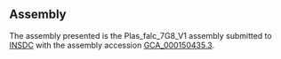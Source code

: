 

Assembly
--------

The assembly presented is the Plas\_falc\_7G8\_V1 assembly submitted to
[INSDC](http://www.insdc.org) with the assembly accession
[GCA\_000150435.3](http://www.ebi.ac.uk/ena/data/view/GCA_000150435.3).
